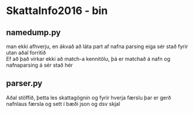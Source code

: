 # SkattaInfo2016 - bin


## namedump.py
man ekki afhverju, en ákvað að láta part af nafna parsing eiga sér stað fyrir utan aðal forritið   
Ef að það virkar ekki að match-a kennitölu, þá er matchað á nafn og nafnaparsing á sér stað hér 

## parser.py
Aðal stöffið, þetta les skattagögnin og fyrir hverja færslu þar er gerð nafnlaus færsla og sett í bæði json og dsv skjal

